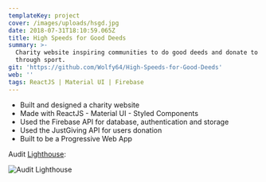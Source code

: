```yaml
---
templateKey: project
cover: /images/uploads/hsgd.jpg
date: 2018-07-31T18:10:59.065Z
title: High Speeds for Good Deeds
summary: >-
  Charity website inspiring communities to do good deeds and donate to charity
  through sport.
git: 'https://github.com/Wolfy64/High-Speeds-for-Good-Deeds'
web: ''
tags: ReactJS | Material UI | Firebase
---
```

* Built and designed a charity website
* Made with ReactJS - Material UI - Styled Components
* Used the Firebase API for database, authentication and storage
* Used the JustGiving API for users donation
* Built to be a Progressive Web App

Audit [Lighthouse](https://developers.google.com/web/tools/lighthouse/):

![Audit Lighthouse](/images/uploads/audit-hsfgd.png)
